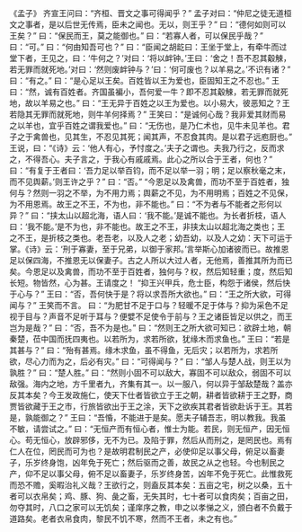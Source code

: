 《孟子》
齐宣王问曰：“齐桓、晋文之事可得闻乎？”
孟子对曰：“仲尼之徒无道桓文之事者，是以后世无传焉，臣未之闻也。无以，则王乎？”
曰：“德何如则可以王矣？”
曰：“保民而王，莫之能御也。”
曰：“若寡人者，可以保民乎哉？”
曰：“可。”
曰：“何由知吾可也？”
曰：“臣闻之胡龁曰：王坐于堂上，有牵牛而过堂下者，王见之，曰：‘牛何之？’对曰：‘将以衅钟。’王曰：‘舍之！吾不忍其觳觫，若无罪而就死地。’对曰：‘然则废衅钟与？’曰：‘何可废也？以羊易之。’不识有诸？”
曰：“有之。”
曰：“是心足以王矣。百姓皆以王为爱也，臣固知王之不忍也。”
王曰：“然，诚有百姓者。齐国虽褊小，吾何爱一牛？即不忍其觳觫，若无罪而就死地，故以羊易之也。”
曰：“王无异于百姓之以王为爱也。以小易大，彼恶知之？王若隐其无罪而就死地，则牛羊何择焉？”
王笑曰：“是诚何心哉？我非爱其财而易之以羊也，宜乎百姓之谓我爱也。”
曰：“无伤也，是乃仁术也，见牛未见羊也。君子之于禽兽也，见其生，不忍见其死；闻其声，不忍食其肉。是以君子远庖厨也。”
王说，曰：“《诗》云：‘他人有心，予忖度之。’夫子之谓也。夫我乃行之，反而求之，不得吾心。夫子言之，于我心有戚戚焉。此心之所以合于王者，何也？”
曰：“有复于王者曰：‘吾力足以举百钧，而不足以举一羽；明；足以察秋毫之末，而不见舆薪。’则王许之乎？”
曰：“否。”
“今恩足以及禽兽，而功不至于百姓者，独何与？然则一羽之不举，为不用力焉；舆薪之不见，为不用明焉；百姓之不见保，为不用恩焉。故王之不王，不为也，非不能也。”
曰：“不为者与不能者之形何以异？”
曰：“挟太山以超北海，语人曰：‘我不能。’是诚不能也。为长者折枝，语人曰：‘我不能。’是不为也，非不能也。故王之不王，非挟太山以超北海之类也；王之不王，是折枝之类也。老吾老，以及人之老；幼吾幼，以及人之幼：天下可运于掌。《诗》云：‘刑于寡妻，至于兄弟，以御于家邦。’言举斯心加诸彼而已。故推恩足以保四海，不推恩无以保妻子。古之人所以大过人者，无他焉，善推其所为而已矣。今恩足以及禽兽，而功不至于百姓者，独何与？权，然后知轻重；度，然后知长短。物皆然，心为甚。王请度之！
“抑王兴甲兵，危士臣，构怨于诸侯，然后快于心与？”
王曰：“否，吾何快于是？将以求吾所大欲也。”
曰：“王之所大欲，可得闻与？”
王笑而不言。
曰：“为肥甘不足于口与？轻暖不足于体与？抑为采色不足视于目与？声音不足听于耳与？便嬖不足使令于前与？王之诸臣皆足以供之，而王岂为是哉？”
曰：“否，吾不为是也。”
曰：“然则王之所大欲可知已：欲辟土地，朝秦楚，莅中国而抚四夷也。以若所为，求若所欲，犹缘木而求鱼也。”
王曰：“若是其甚与？”
曰：“殆有甚焉。缘木求鱼，虽不得鱼，无后灾；以若所为，求若所欲，尽心力而为之，后必有灾。”
曰：“可得闻与？”
曰：“邹人与楚人战，则王以为孰胜？”
曰：“楚人胜。”
曰：“然则小固不可以敌大，寡固不可以敌众，弱固不可以敌强。海内之地，方千里者九，齐集有其一。以一服八，何以异于邹敌楚哉？盖亦反其本矣？今王发政施仁，使天下仕者皆欲立于王之朝，耕者皆欲耕于王之野，商贾皆欲藏于王之市，行旅皆欲出于王之涂，天下之欲疾其君者皆欲赴诉于王。其若是，孰能御之？”
王曰：“吾惛，不能进于是矣。愿夫子辅吾志，明以教我。我虽不敏，请尝试之。”
曰：“无恒产而有恒心者，惟士为能。若民，则无恒产，因无恒心。苟无恒心，放辟邪侈，无不为已。及陷于罪，然后从而刑之，是罔民也。焉有仁人在位，罔民而可为也？是故明君制民之产，必使仰足以事父母，俯足以畜妻子，乐岁终身饱，凶年免于死亡；然后驱而之善，故民之从之也轻。今也制民之产，仰不足以事父母，俯不足以畜妻子，乐岁终身苦，凶年不免于死亡。此惟救死而恐不赡，奚暇治礼义哉？王欲行之，则盍反其本矣：五亩之宅，树之以桑，五十者可以衣帛矣；鸡、豚、狗、彘之畜，无失其时，七十者可以食肉矣；百亩之田，勿夺其时，八口之家可以无饥矣；谨庠序之教，申之以孝悌之义，颁白者不负戴于道路矣。老者衣帛食肉，黎民不饥不寒，然而不王者，未之有也。”